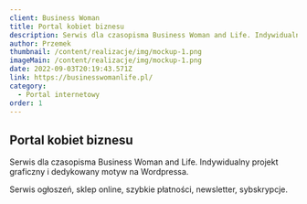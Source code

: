 ```yaml
---
client: Business Woman
title: Portal kobiet biznesu
description: Serwis dla czasopisma Business Woman and Life. Indywidualny projekt graficzny i dedykowany motyw na Wordpressa.
author: Przemek
thumbnail: /content/realizacje/img/mockup-1.png
imageMain: /content/realizacje/img/mockup-1.png
date: 2022-09-03T20:19:43.571Z
link: https://businesswomanlife.pl/
category:
  - Portal internetowy
order: 1
---
```


## Portal kobiet biznesu

Serwis dla czasopisma Business Woman and Life. Indywidualny projekt graficzny i dedykowany motyw na Wordpressa. 

Serwis ogłoszeń, sklep online, szybkie płatności, newsletter, sybskrypcje.


